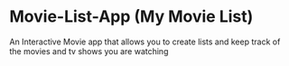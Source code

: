 # Movie-List-App (My Movie List)
 An Interactive Movie app that allows you to create lists and keep track of the movies and tv shows you are watching
